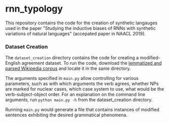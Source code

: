 # rnn_typology

This repository contains the code for the creation of synthetic langauges used in the paper "Studying the inductive biases of RNNs
with synthetic variations of natural languages" (accepated paper in NAACL 2019).

### Dataset Creation

The `dataset_creation` directory contains the code for creating a modified-English agreement dataset. To run the code, download the [lemmatized and parsed Wikipedia corpus](https://drive.google.com/file/d/1Vg3Nh-KKtDqMaLOkvPYgJb41zeK13FLB/view?usp=sharing) and locate it in the same directory.

The arguments specified in `main.py` allow controlling for various parameters, such as with which arguments the verb agrees, whether NPs are marked for nuclear cases, which case system to use, what would be the verb-subject-object order. For an explanation on the command line arguments, run `python main.py -h` from the dataset_creation directory.

Running `main.py` would generate a file that contains instances of modified sentences exhibiting the desired grammatical phenomena. 
